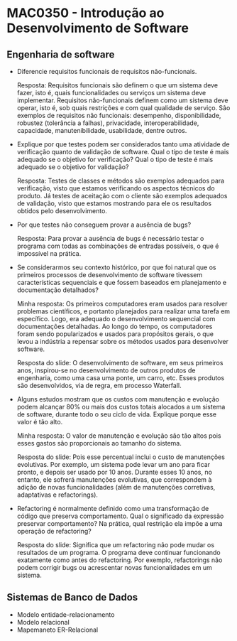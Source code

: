 # MAC0350 - Introdução ao Desenvolvimento de Software

## Engenharia de software

- Diferencie requisitos funcionais de requisitos não-funcionais.

  Resposta: Requisitos funcionais são definem o que um sistema deve fazer, isto é, quais funcionalidades ou serviços um sistema deve implementar. Requisitos não-funcionais definem como um sistema deve operar, isto é, sob quais restrições e com qual qualidade de serviço. Sâo exemplos de requisitos não funcionais: desempenho, disponibilidade, robustez (tolerância a falhas), privacidade, interoperabilidade, capacidade, manutenibilidade, usabilidade, dentre outros.

- Explique por que testes podem ser considerados tanto uma atividade de verificação quanto de validação de software. Qual o tipo de teste é mais adequado se o objetivo for verificação? Qual o tipo de teste é mais adequado se o objetivo for validação?

  Resposta: Testes de classes e métodos são exemplos adequados para verificação, visto que estamos verificando os aspectos técnicos do produto. Já testes de aceitação com o cliente são exemplos adequados de validação, visto que estamos mostrando para ele os resultados obtidos pelo desenvolvimento.

- Por que testes não conseguem provar a ausência de bugs?

  Resposta: Para provar a ausência de bugs é necessário testar o programa com todas as combinações de entradas possíveis, o que é impossível na prática.

- Se considerarmos seu contexto histórico, por que foi natural que os primeiros processos de desenvolvimento de software tivessem características sequenciais e que fossem baseados em planejamento e documentação detalhados?

  Minha resposta: Os primeiros computadores eram usados para resolver problemas científicos, e portanto planejados para realizar uma tarefa em específico. Logo, era adequado o desenvolvimento sequencial com documentações detalhadas. Ao longo do tempo, os computadores foram sendo popularizados e usados para propósitos gerais, o que levou a indústria a repensar sobre os métodos usados para desenvolver software.

  Resposta do slide: O desenvolvimento de software, em seus primeiros anos, inspirou-se no desenvolvimento de outros produtos de engenharia, como uma casa uma ponte, um carro, etc. Esses produtos são desenvolvidos, via de regra, em processo Waterfall.

- Alguns estudos mostram que os custos com manutenção e evolução podem alcançar 80% ou mais dos custos totais alocados a um sistema de software, durante todo o seu ciclo de vida. Explique porque esse valor é tão alto.

  Minha resposta: O valor de manutenção e evolução são tão altos pois esses gastos são proporcionais ao tamanho do sistema.

  Resposta do slide: Pois esse percentual inclui o custo de manutenções evolutivas. Por exemplo, um sistema pode levar um ano para ficar pronto, e depois ser usado por 10 anos. Durante esses 10 anos, no entanto, ele sofrerá manutenções evolutivas, que correspondem à adição de novas funcionalidades (além de manutenções corretivas, adaptativas e refactorings).

- Refactoring é normalmente definido como uma transformação de código que preserva comportamento. Qual o significado da expressão preservar comportamento? Na prática, qual restrição ela impõe a uma operação de refactoring?

  Resposta do slide: Significa que um refactoring não pode mudar os resultados de um programa. O programa deve continuar funcionando exatamente como antes do refactoring. Por exemplo, refactorings não podem corrigir bugs ou acrescentar novas funcionalidades em um sistema.

## Sistemas de Banco de Dados

- Modelo entidade-relacionamento
- Modelo relacional
- Mapemaneto ER-Relacional
